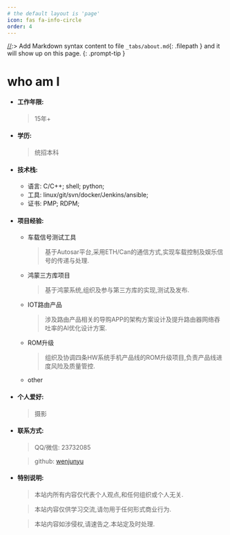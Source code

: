 ```yaml
---
# the default layout is 'page'
icon: fas fa-info-circle
order: 4
---
```

[//]:> Add Markdown syntax content to file `_tabs/about.md`{: .filepath } and it will show up on this page.
{: .prompt-tip }

# who am I

[//]:毕业于一个普通的师范类二本院校,参加了不知名的嵌入式培训后进了IT行业.回首这一二十年的滚爬摸打IT生涯,如今在这刚过不惑之年静下心来对这些年的阶段性回顾.如果对后来者有些许启发,那么这些文字也算是有意义的.

- #### 工作年限:


  > 15年+
  >
- #### 学历:


  > 统招本科
  >
- #### 技术栈:


  - 语言: C/C++; shell; python;
  - 工具: linux/git/svn/docker/Jenkins/ansible;
  - 证书: PMP; RDPM;
- #### 项目经验:


  - 车载信号测试工具
    > 基于Autosar平台,采用ETH/Can的通信方式,实现车载控制及娱乐信号的传递与处理.
    >
  - 鸿蒙三方库项目
    > 基于鸿蒙系统,组织及参与第三方库的实现,测试及发布.
    >
  - IOT路由产品
    > 涉及路由产品相关的导购APP的架构方案设计及提升路由器网络吞吐率的AI优化设计方案.
    >
  - ROM升级
    > 组织及协调四条HW系统手机产品线的ROM升级项目,负责产品线进度风险及质量管控.
    >
  - other
- #### 个人爱好:


  > 摄影
  >
- #### 联系方式:


  > QQ/微信: 23732085
  >

  > github: [wenjunyu](https://github.com/wenjunyu)
  >
- #### 特别说明:


  > 本站内所有内容仅代表个人观点,和任何组织或个人无关.
  >

  > 本站内容仅供学习交流,请勿用于任何形式商业行为.
  >

  > 本站内容如涉侵权,请速告之.本站定及时处理.
  >

